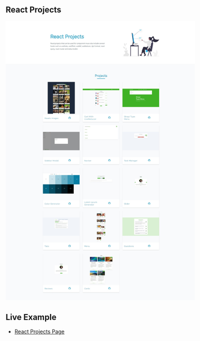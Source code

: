 ## React Projects

![](./screenshots/react-projects.jpeg)

## Live Example

- [React Projects Page](https://charming-kulfi-7a7a7d.netlify.app/)

